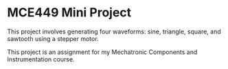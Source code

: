 # MCE449 Mini Project
This project involves generating four waveforms: sine, triangle, square, and sawtooth using a stepper motor.

This project is an assignment for my Mechatronic Components and Instrumentation course.
